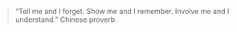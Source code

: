 >“Tell me and I forget. Show me and I remember. Involve me and I understand.”
                    Chinese proverb

